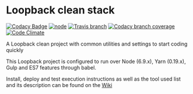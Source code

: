 # Loopback clean stack

[![Codacy Badge](https://api.codacy.com/project/badge/Grade/9821dd4d218449b98e0601d58ecdc12b)](https://www.codacy.com/app/garusis/looback-clean-stack?utm_source=github.com&utm_medium=referral&utm_content=garusis/looback-clean-stack&utm_campaign=badger)
[![node](https://img.shields.io/node/v/gh-badges.svg?style=flat-square)]() [![Travis branch](https://img.shields.io/travis/rust-lang/rust/master.svg?style=flat-square)]() [![Codacy branch coverage](https://img.shields.io/codacy/coverage/c44df2d9c89a4809896914fd1a40bedd/master.svg?style=flat-square)]() [![Code Climate](https://img.shields.io/codeclimate/issues/github/me-and/mdf.svg?style=flat-square)]() 

A Loopback clean project with common utilities and settings to start coding quickly

This Loopback project is configured to run over Node (6.9.x), Yarn (0.19.x), Gulp and ES7 features through babel.

Install, deploy and test execution instructions as well as the tool used list and its description can be found on the [Wiki](https://github.com/garusis/looback-clean-stack/wiki) 
